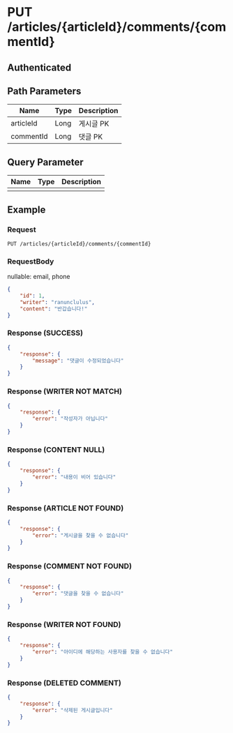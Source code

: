 # PUT /articles/{articleId}/comments/{commentId}
## Authenticated

## Path Parameters

| Name | Type | Description |
| --- | --- | --- |
| articleId | Long | 게시글 PK |
| commentId | Long | 댓글 PK |

## Query Parameter

| Name | Type | Description |
| --- | --- | --- |
|  |  |  |

## Example

### Request

```
PUT /articles/{articleId}/comments/{commentId}
```

### RequestBody

nullable: email, phone

```json
{
    "id": 1,
    "writer": "ranunclulus",
    "content": "반갑습니다!"
}
```

### Response (SUCCESS)

```json
{
    "response": {
        "message": "댓글이 수정되었습니다"
    }
}
```

### Response (WRITER NOT MATCH)

```json
{
    "response": {
        "error": "작성자가 아닙니다"
    }
}
```

### Response (CONTENT NULL)

```json
{
    "response": {
        "error": "내용이 비어 있습니다"
    }
}
```

### Response (ARTICLE NOT FOUND)

```json
{
    "response": {
        "error": "게시글을 찾을 수 없습니다"
    }
}
```

### Response (COMMENT NOT FOUND)

```json
{
    "response": {
        "error": "댓글을 찾을 수 없습니다"
    }
}
```

### Response (WRITER NOT FOUND)

```json
{
    "response": {
        "error": "아이디에 해당하는 사용자를 찾을 수 없습니다"
    }
}
```

### Response (DELETED COMMENT)

```json
{
    "response": {
        "error": "삭제된 게시글입니다"
    }
}
```